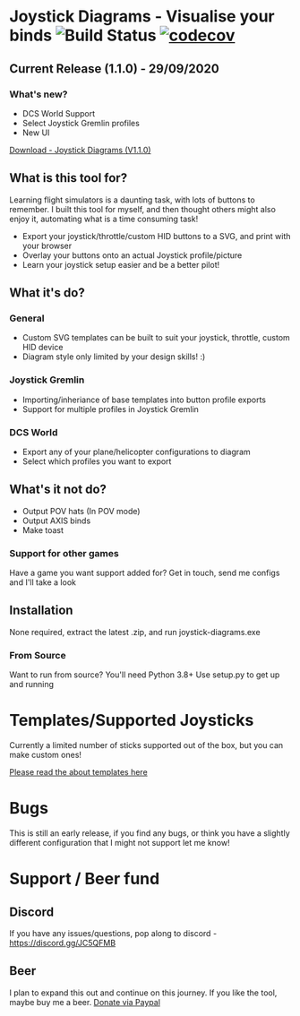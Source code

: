 # Joystick Diagrams - Visualise your binds ![Build Status](https://travis-ci.com/Rexeh/joystick-diagrams.svg?branch=master) [![codecov](https://codecov.io/gh/Rexeh/joystick-diagrams/branch/master/graph/badge.svg)](https://codecov.io/gh/Rexeh/joystick-diagrams)

## Current Release (1.1.0) - 29/09/2020

### What's new?

- DCS World Support
- Select Joystick Gremlin profiles
- New UI

[Download - Joystick Diagrams (V1.1.0)](https://github.com/Rexeh/joystick-diagrams/releases/download/V1.1.0/joystick_diagrams_1_1_0.zip)

## What is this tool for?
Learning flight simulators is a daunting task, with lots of buttons to remember. I built this tool for myself, and then thought others might also enjoy it, automating what is a time consuming task!

- Export your joystick/throttle/custom HID buttons to a SVG, and print with your browser
- Overlay your buttons onto an actual Joystick profile/picture
- Learn your joystick setup easier and be a better pilot!

## What it's do?

### General
- Custom SVG templates can be built to suit your joystick, throttle, custom HID device
- Diagram style only limited by your design skills! :)

### Joystick Gremlin
- Importing/inheriance of base templates into button profile exports
- Support for multiple profiles in Joystick Gremlin

### DCS World
- Export any of your plane/helicopter configurations to diagram
- Select which profiles you want to export

## What's it not do?
- Output POV hats (In POV mode)
- Output AXIS binds
- Make toast

### Support for other games
Have a game you want support added for? Get in touch, send me configs and I'll take a look

## Installation
None required, extract the latest .zip, and run joystick-diagrams.exe

### From Source
Want to run from source? You'll need Python 3.8+
Use setup.py to get up and running

# Templates/Supported Joysticks
Currently a limited number of sticks supported out of the box, but you can make custom ones!

[Please read the about templates here](templates/readme.md)

# Bugs
This is still an early release, if you find any bugs, or think you have a slightly different configuration that I might not support let me know!

# Support / Beer fund

## Discord
If you have any issues/questions, pop along to discord - https://discord.gg/JC5QFMB

## Beer
I plan to expand this out and continue on this journey. If you like the tool, maybe buy me a beer.
[Donate via Paypal](https://www.paypal.com/cgi-bin/webscr?cmd=_s-xclick&hosted_button_id=WLLDYGQM5Z39W&source=url)


